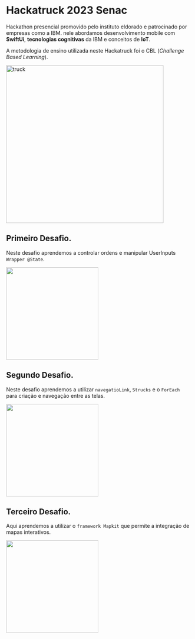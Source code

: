 # Hackatruck 2023 Senac
Hackathon presencial promovido pelo instituto eldorado e patrocinado por empresas como a IBM. nele abordamos desenvolvimento mobile com **SwiftUi**, **tecnologias cognitivas** da IBM e conceitos de **IoT**.

A metodologia de ensino utilizada neste Hackatruck foi o CBL (_Challenge Based Learning_).

<img width="427" alt="truck" src="https://github.com/pedropaulodev/Hackatruck-2023-Senac/assets/99366229/2cf698cd-1d48-4d66-a5b9-6a356dcac578">



## Primeiro Desafio.
Neste desafio aprendemos a controlar ordens e manipular UserInputs `Wrapper @State`.

<img width="250"  src="https://github.com/pedropaulodev/Hackatruck-2023-Senac/assets/99366229/a6155403-39c8-45d4-a380-7a94f07b8f88">

## Segundo Desafio.
Neste desafio aprendemos a utilizar `navegatioLink`, `Strucks` e o `ForEach` para criação e navegação entre as telas.

<img width="250"  src="https://github.com/pedropaulodev/Hackatruck-2023-Senac/assets/99366229/d9c5a09b-97b4-4d6d-8573-b523abb598ec">

## Terceiro Desafio.
Aqui aprendemos a utilizar o `framework Mapkit` que permite a integração de mapas interativos.

<img width="250"  src="https://github.com/pedropaulodev/Hackatruck-2023-Senac/assets/99366229/d9c5a09b-97b4-4d6d-8573-b523abb598ec">


